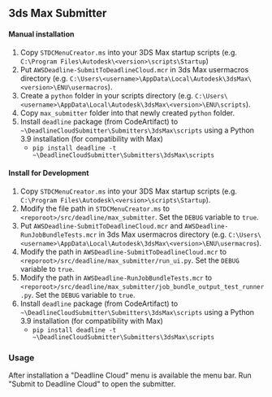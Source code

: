 ## 3ds Max Submitter

#### Manual installation

1. Copy `STDCMenuCreator.ms` into your 3DS Max startup scripts (e.g. `C:\Program Files\Autodesk\<version>\scripts\Startup`)
2. Put `AWSDeadline-SubmitToDeadlineCloud.mcr` in 3ds Max usermacros directory (e.g. `C:\Users\<username>\AppData\Local\Autodesk\3dsMax\<version>\ENU\usermacros`).
3. Create a `python` folder in your scripts directory (e.g. `C:\Users\<username>\AppData\Local\Autodesk\3dsMax\<version>\ENU\scripts`).
4. Copy `max_submitter` folder into that newly created `python` folder.
5. Install `deadline` package (from CodeArtifact) to `~\DeadlineCloudSubmitter\Submitters\3dsMax\scripts` using a Python 3.9 installation (for compatibility with Max)
    - `pip install deadline -t ~\DeadlineCloudSubmitter\Submitters\3dsMax\scripts`

#### Install for Development

1. Copy `STDCMenuCreator.ms` into your 3DS Max startup scripts (e.g. `C:\Program Files\Autodesk\<version>\scripts\Startup`).
2. Modify the file path in `STDCMenuCreator.ms`  to `<reporoot>/src/deadline/max_submitter`. Set the `DEBUG` variable to `true`.
3. Put `AWSDeadline-SubmitToDeadlineCloud.mcr` and `AWSDeadline-RunJobBundleTests.mcr` in 3ds Max usermacros directory (e.g. `C:\Users\<username>\AppData\Local\Autodesk\3dsMax\<version>\ENU\usermacros`).
4. Modify the path in `AWSDeadline-SubmitToDeadlineCloud.mcr` to `<reporoot>/src/deadline/max_submitter/run_ui.py`. Set the `DEBUG` variable to `true`.
5. Modify the path in `AWSDeadline-RunJobBundleTests.mcr` to `<reporoot>/src/deadline/max_submitter/job_bundle_output_test_runner.py`. Set the `DEBUG` variable to `true`.
6. Install `deadline` package (from CodeArtifact) to `~\DeadlineCloudSubmitter\Submitters\3dsMax\scripts` using a Python 3.9 installation (for compatibility with Max)
    - `pip install deadline -t ~\DeadlineCloudSubmitter\Submitters\3dsMax\scripts`

### Usage

After installation a "Deadline Cloud" menu is available the menu bar. Run "Submit to Deadline Cloud" to open the submitter.
